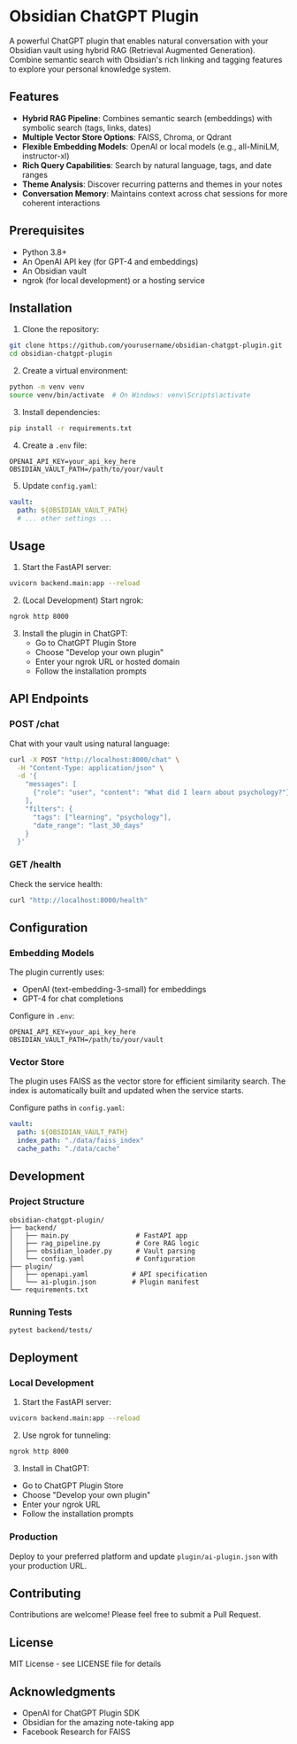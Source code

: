 # Obsidian ChatGPT Plugin

A powerful ChatGPT plugin that enables natural conversation with your Obsidian vault using hybrid RAG (Retrieval Augmented Generation). Combine semantic search with Obsidian's rich linking and tagging features to explore your personal knowledge system.

## Features

- **Hybrid RAG Pipeline**: Combines semantic search (embeddings) with symbolic search (tags, links, dates)
- **Multiple Vector Store Options**: FAISS, Chroma, or Qdrant
- **Flexible Embedding Models**: OpenAI or local models (e.g., all-MiniLM, instructor-xl)
- **Rich Query Capabilities**: Search by natural language, tags, and date ranges
- **Theme Analysis**: Discover recurring patterns and themes in your notes
- **Conversation Memory**: Maintains context across chat sessions for more coherent interactions

## Prerequisites

- Python 3.8+
- An OpenAI API key (for GPT-4 and embeddings)
- An Obsidian vault
- ngrok (for local development) or a hosting service

## Installation

1. Clone the repository:
```bash
git clone https://github.com/yourusername/obsidian-chatgpt-plugin.git
cd obsidian-chatgpt-plugin
```

2. Create a virtual environment:
```bash
python -m venv venv
source venv/bin/activate  # On Windows: venv\Scripts\activate
```

3. Install dependencies:
```bash
pip install -r requirements.txt
```

4. Create a `.env` file:
```env
OPENAI_API_KEY=your_api_key_here
OBSIDIAN_VAULT_PATH=/path/to/your/vault
```

5. Update `config.yaml`:
```yaml
vault:
  path: ${OBSIDIAN_VAULT_PATH}
  # ... other settings ...
```

## Usage

1. Start the FastAPI server:
```bash
uvicorn backend.main:app --reload
```

2. (Local Development) Start ngrok:
```bash
ngrok http 8000
```

3. Install the plugin in ChatGPT:
   - Go to ChatGPT Plugin Store
   - Choose "Develop your own plugin"
   - Enter your ngrok URL or hosted domain
   - Follow the installation prompts

## API Endpoints

### POST /chat
Chat with your vault using natural language:
```bash
curl -X POST "http://localhost:8000/chat" \
  -H "Content-Type: application/json" \
  -d '{
    "messages": [
      {"role": "user", "content": "What did I learn about psychology?"}
    ],
    "filters": {
      "tags": ["learning", "psychology"],
      "date_range": "last_30_days"
    }
  }'
```

### GET /health
Check the service health:
```bash
curl "http://localhost:8000/health"
```

## Configuration

### Embedding Models

The plugin currently uses:
- OpenAI (text-embedding-3-small) for embeddings
- GPT-4 for chat completions

Configure in `.env`:
```env
OPENAI_API_KEY=your_api_key_here
OBSIDIAN_VAULT_PATH=/path/to/your/vault
```

### Vector Store

The plugin uses FAISS as the vector store for efficient similarity search. The index is automatically built and updated when the service starts.

Configure paths in `config.yaml`:
```yaml
vault:
  path: ${OBSIDIAN_VAULT_PATH}
  index_path: "./data/faiss_index"
  cache_path: "./data/cache"
```

## Development

### Project Structure
```
obsidian-chatgpt-plugin/
├── backend/
│   ├── main.py                 # FastAPI app
│   ├── rag_pipeline.py         # Core RAG logic
│   ├── obsidian_loader.py      # Vault parsing
│   └── config.yaml             # Configuration
├── plugin/
│   ├── openapi.yaml           # API specification
│   └── ai-plugin.json         # Plugin manifest
└── requirements.txt
```

### Running Tests
```bash
pytest backend/tests/
```

## Deployment

### Local Development
1. Start the FastAPI server:
```bash
uvicorn backend.main:app --reload
```

2. Use ngrok for tunneling:
```bash
ngrok http 8000
```

3. Install in ChatGPT:
- Go to ChatGPT Plugin Store
- Choose "Develop your own plugin"
- Enter your ngrok URL
- Follow the installation prompts

### Production
Deploy to your preferred platform and update `plugin/ai-plugin.json` with your production URL.

## Contributing

Contributions are welcome! Please feel free to submit a Pull Request.

## License

MIT License - see LICENSE file for details

## Acknowledgments

- OpenAI for ChatGPT Plugin SDK
- Obsidian for the amazing note-taking app
- Facebook Research for FAISS 